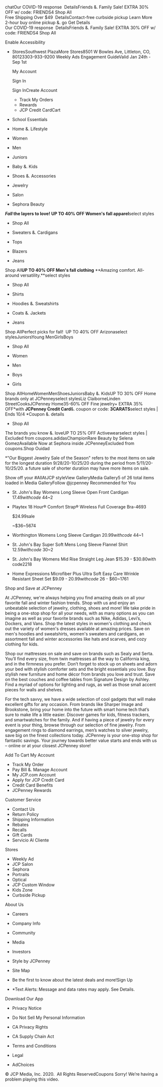 chatOur COVID-19 response  DetailsFriends &. Family Sale! EXTRA 30% OFF w/ code: FRIENDS4 Shop All  
Free Shipping Over $49  DetailsContact-free curbside pickup Learn More  
2-hour buy online pickup &. go Get Details  
Our COVID-19 response  DetailsFriends &. Family Sale! EXTRA 30% OFF w/ code: FRIENDS4 Shop All  

Enable Accessibility

*   StoresSouthwest PlazaMore Stores8501 W Bowles Ave, Littleton, CO, 80123303-933-9200 Weekly Ads Engagement GuideValid Jan 24th - Sep 1st
    
    My Account
    
    Sign In
    
    Sign InCreate Account
    *   Track My Orders
    *   Rewards
    *   JCP Credit CardCart

*   School Essentials
*   Home &. Lifestyle
*   Women
*   Men
*   Juniors
*   Baby &. Kids
*   Shoes &. Accessories
*   Jewelry
*   Salon
*   Sephora Beauty

**_Fall_ the layers to love!** **UP TO 40% OFF Women's fall apparel**select styles

*   Shop All

*   Sweaters &. Cardigans
    
*   Tops
    
*   Blazers
    
*   Jeans
    

Shop All**UP TO 40% OFF Men's fall clothing** **Amazing comfort. All-around versatility.**select styles

*   Shop All

*   Shirts
    
*   Hoodies &. Sweatshirts
    
*   Coats &. Jackets
    
*   Jeans
    

Shop AllPerfect picks for fall!  UP TO 40% OFF Arizonaselect stylesJuniorsYoung MenGirlsBoys 

*   Shop All

*   Women
    
*   Men
    
*   Boys
    
*   Girls
    

Shop AllHomeWomenMenShoesJuniorsBaby &. KidsUP TO 30% OFF Home brands only at JCPenneyselect stylesLiz ClaiborneLinden StreetCooksJCPenney Home35-60% OFF Fine jewelry+ EXTRA 35% OFF\*with **JCPenney Credit Card**&. coupon or code: **3CARATS**select styles | Ends 10/4 \*Coupon &. details

*   Shop All

The brands you know &. loveUP TO 25% OFF Activewearselect styles | Excluded from coupons.adidasChampionRare Beauty by Selena GomezAvailable Now at Sephora inside JCPenneyExcluded from coupons.Shop Ouidad

\*"Our Biggest Jewelry Sale of the Season" refers to the most items on sale for the longest duration 9/28/20-10/25/20 during the period from 5/11/20-10/25/20. a future sale of shorter duration may have more items on sale.

Show off your #AllAtJCP styleView GalleryMedia Gallery5 of 26 total items loaded in Media GalleryFollow @jcpenney Recommended for You

*   St. John's Bay Womens Long Sleeve Open Front Cardigan $17.49with code~$44~2
*   Playtex 18 Hour® Comfort Strap® Wireless Full Coverage Bra-4693
    
    $24.99sale
    
    ~$36~5674
*   Worthington Womens Long Sleeve Cardigan $20.99with code~$44~1
*   St. John's Bay Super Soft Mens Long Sleeve Flannel Shirt $12.59with code~$30~2
*   St. John's Bay Womens Mid Rise Straight Leg Jean $15.39 - $30.80with code2218
*   Home Expressions Microfiber Plus Ultra Soft Easy Care Wrinkle Resistant Sheet Set $9.09 - $20.99with code~$26 - $60~1761

Shop and Save at JCPenney

At JCPenney, we're always helping you find amazing deals on all your favorite fall and winter fashion trends. Shop with us and enjoy an unbeatable selection of jewelry, clothing, shoes and more! We take pride in being a one-stop shop for all your needs, with as many options as you can imagine as well as your favorite brands such as Nike, Adidas, Levi’s, Dockers, and Vans. Shop the latest styles in women's clothing and check out the variety of women's dresses available at amazing prices. Save on men's hoodies and sweatshirts, women's sweaters and cardigans, an assortment fall and winter accessories like hats and scarves, and cozy clothing for kids.

  

Shop our mattresses on sale and save on brands such as Sealy and Serta. You’ll find every size, from twin mattresses all the way to California king, and in the firmness you prefer. Don’t forget to stock up on sheets and adorn your bed with stylish comforter sets and the bright essentials you love. Buy stylish new furniture and home décor from brands you love and trust. Save on the best couches and coffee tables from Signature Design by Ashley. Find a myriad of options for lighting and rugs, as well as those small accent pieces for walls and shelves.

  

For the tech savvy, we have a wide selection of cool gadgets that will make excellent gifts for any occasion. From brands like Sharper Image and Brookstone, bring your home into the future with smart home tech that’s sure to make life a little easier. Discover games for kids, fitness trackers, and smartwatches for the family. And if having a piece of jewelry for every event is your thing, browse through our selection of fine jewelry. From engagement rings to diamond earrings, men’s watches to silver jewelry, save big on the finest collections today. JCPenney is your one-stop shop for fantastic savings. Your journey towards better value starts and ends with us – online or at your closest JCPenney store!

  
  
Add To Cart My Account

*   Track My Order
*   Pay Bill &. Manage Account
*   My JCP.com Account
*   Apply for JCP Credit Card
*   Credit Card Benefits
*   JCPenney Rewards

Customer Service

*   Contact Us
*   Return Policy
*   Shipping Information
*   Rebates
*   Recalls
*   Gift Cards
*   Servicio Al Cliente

Stores

*   Weekly Ad
*   JCP Salon
*   Sephora
*   Portraits
*   Optical
*   JCP Custom Window
*   Kids Zone
*   Curbside Pickup

About Us

*   Careers
*   Company Info
*   Community
*   Media
*   Investors
*   Style by JCPenney
*   Site Map

*   Be the first to know about the latest deals and more!Sign Up
*   \*Text Alerts: Message and data rates may apply. See Details.

Download Our App

*   Privacy Notice
*   Do Not Sell My Personal Information
*   CA Privacy Rights
*   CA Supply Chain Act

*   Terms and Conditions
*   Legal
*   AdChoices

© JCP Media, Inc. 2020.  All Rights ReservedCoupons Sorry! We’re having a problem playing this video.